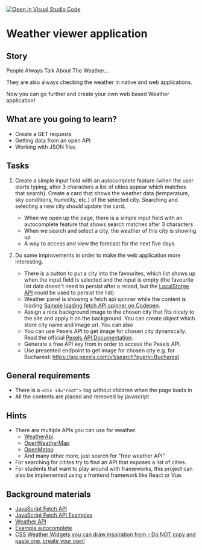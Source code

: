 [![Open in Visual Studio Code](https://classroom.github.com/assets/open-in-vscode-c66648af7eb3fe8bc4f294546bfd86ef473780cde1dea487d3c4ff354943c9ae.svg)](https://classroom.github.com/online_ide?assignment_repo_id=9671290&assignment_repo_type=AssignmentRepo)
# Weather viewer application

## Story

People Always Talk About The Weather...

They are also always checking the weather in native and web applications.

Now you can go further and create your own web based Weather application!

## What are you going to learn?

- Create a GET requests
- Getting data from an open API
- Working with JSON files

## Tasks

1. Create a simple input field with an autocomplete feature (when the user starts typing, after 3 characters a list of cities appear which matches that search). Create a card that shows the weather data (temperature, sky conditions, humidity, etc.) of the selected city.  Searching and selecting a new city should update the card.
    - When we open up the page, there is a simple input field with an autocomplete feature that shows search matches after 3 characters
    - When we search and select a city, the weather of this city is showing up
    - A way to access and view the forecast for the next five days.

2. Do some improvements in order to make the web application more interesting.
    - There is a button to put a city into the favourites, which list shows up when the input field is selected and the input is empty (the favourite list data doesn't need to persist after a reload, but the [LocalStorge API](https://developer.mozilla.org/en-US/docs/Web/API/Window/localStorage) could be used to persist the list)
    - Weather panel is showing a fetch api spinner while the content is loading [Sample loading fetch API spinner on Codepen](https://codepen.io/wang0nya/pen/bzwQPr).
    - Assign a nice background image to the chosen city that fits nicely to the site and apply it on the background. You can create object which store city name and image url. You can also
    - You can use Pexels API to get image for chosen city dynamically. Read the official [Pexels API Documentation](https://www.pexels.com/api/documentation).
    - Generate a free API key from in order to access the Pexels API.
    - Use presented endpoint to get image for chosen city e.g. for Bucharest: https://api.pexels.com/v1/search?query=Bucharest

## General requirements

- There is a `<div id="root">` tag without children when the page loads in
- All the contents are placed and removed by javascript

## Hints

- There are multiple APIs you can use for weather:
    - [WeatherApi](https://www.weatherapi.com/docs/).
    - [OpenWeatherMap](https://openweathermap.org/api)
    - [OpenMeteo](https://open-meteo.com/en)
    - And many other more, just search for "free weather API"
- For searching for citites try to find an API that exposes a list of cities.
- For students that want to play around with frameworks, this project can also be implemented using a frontend framework like React or Vue.

## Background materials

- <i class="far fa-exclamation"></i> [JavaScript Fetch API](https://developer.mozilla.org/en-US/docs/Web/API/Fetch_API/Using_Fetch)
- <i class="far fa-exclamation"></i> [JavaScript Fetch API Examples](https://scotch.io/tutorials/how-to-use-the-javascript-fetch-api-to-get-data)
- <i class="far fa-exclamation"></i> [Weather API](https://www.weatherapi.com/docs/)
- <i class="far fa-exclamation"></i> [Example autocomplete](https://developer.mozilla.org/en-US/docs/Web/HTML/Element/datalist)
- <i class="far fa-book-open"></i> [CSS Weather Widgets you can draw inspiration from - Do NOT copy and paste one, create your own!](https://freefrontend.com/css-weather-widgets/)
